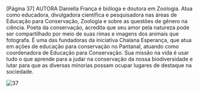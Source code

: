 [Página 37]
AUTORA
Daniella França é bióloga e doutora em Zoologia.
Atua como educadora, divulgadora científica e pesquisadora
nas áreas de Educação para Conservação, Zoologia e sobre
as questões de gênero na ciência. Poeta da conservação,
acredita que seu amor pela natureza pode ser compartilhado
por meio de suas rimas e imagens dos animais que fotografa.
É uma das fundadoras da iniciativa Chalana Esperança,
que atua em ações de educação para conservação no
Pantanal, atuando como coordenadora de Educação para
Conservação. Sua missão na vida é usar tudo o que aprende
para a judar na conservação da nossa biodiversidade e lutar
para que as diversas minorias possam ocupar lugares de
destaque na sociedade.


![37](./img/page_37-01.jpg)
